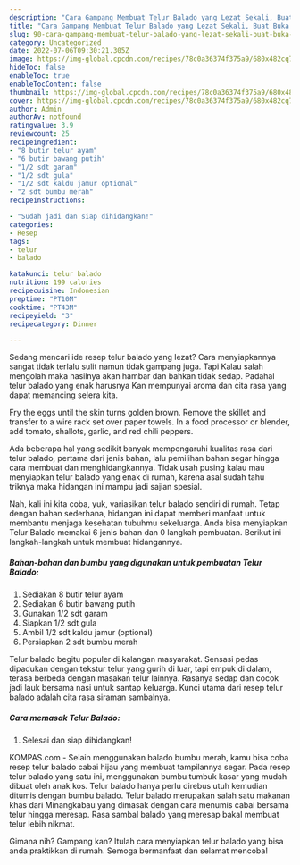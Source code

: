 ```yaml
---
description: "Cara Gampang Membuat Telur Balado yang Lezat Sekali, Buat Buka Puasa Enak Banget"
title: "Cara Gampang Membuat Telur Balado yang Lezat Sekali, Buat Buka Puasa Enak Banget"
slug: 90-cara-gampang-membuat-telur-balado-yang-lezat-sekali-buat-buka-puasa-enak-banget
category: Uncategorized
date: 2022-07-06T09:30:21.305Z
image: https://img-global.cpcdn.com/recipes/78c0a36374f375a9/680x482cq70/telur-balado-foto-resep-utama.jpg
hideToc: false
enableToc: true
enableTocContent: false
thumbnail: https://img-global.cpcdn.com/recipes/78c0a36374f375a9/680x482cq70/telur-balado-foto-resep-utama.jpg
cover: https://img-global.cpcdn.com/recipes/78c0a36374f375a9/680x482cq70/telur-balado-foto-resep-utama.jpg
author: Admin
authorAv: notfound
ratingvalue: 3.9
reviewcount: 25
recipeingredient:
- "8 butir telur ayam"
- "6 butir bawang putih"
- "1/2 sdt garam"
- "1/2 sdt gula"
- "1/2 sdt kaldu jamur optional"
- "2 sdt bumbu merah"
recipeinstructions:

- "Sudah jadi dan siap dihidangkan!"
categories:
- Resep
tags:
- telur
- balado

katakunci: telur balado 
nutrition: 199 calories
recipecuisine: Indonesian
preptime: "PT10M"
cooktime: "PT43M"
recipeyield: "3"
recipecategory: Dinner

---
```



Sedang mencari ide resep telur balado yang lezat? Cara menyiapkannya sangat tidak terlalu sulit namun tidak gampang juga. Tapi Kalau salah mengolah maka hasilnya akan hambar dan bahkan tidak sedap. Padahal telur balado yang enak harusnya Kan mempunyai aroma dan cita rasa yang dapat memancing selera kita.


Fry the eggs until the skin turns golden brown. Remove the skillet and transfer to a wire rack set over paper towels. In a food processor or blender, add tomato, shallots, garlic, and red chili peppers.

Ada beberapa hal yang sedikit banyak mempengaruhi kualitas rasa dari telur balado, pertama dari jenis bahan, lalu pemilihan bahan segar hingga cara membuat dan menghidangkannya. Tidak usah pusing kalau mau menyiapkan telur balado yang enak di rumah, karena asal sudah tahu triknya maka hidangan ini mampu jadi sajian spesial.


Nah, kali ini kita coba, yuk, variasikan telur balado sendiri di rumah. Tetap dengan bahan sederhana, hidangan ini dapat memberi manfaat untuk membantu menjaga kesehatan tubuhmu sekeluarga. Anda bisa menyiapkan Telur Balado memakai 6 jenis bahan dan 0 langkah pembuatan. Berikut ini langkah-langkah untuk membuat hidangannya.

<!--inarticleads1-->

##### Bahan-bahan dan bumbu yang digunakan untuk pembuatan Telur Balado:

1. Sediakan 8 butir telur ayam
1. Sediakan 6 butir bawang putih
1. Gunakan 1/2 sdt garam
1. Siapkan 1/2 sdt gula
1. Ambil 1/2 sdt kaldu jamur (optional)
1. Persiapkan 2 sdt bumbu merah


Telur balado begitu populer di kalangan masyarakat. Sensasi pedas dipadukan dengan tekstur telur yang gurih di luar, tapi empuk di dalam, terasa berbeda dengan masakan telur lainnya. Rasanya sedap dan cocok jadi lauk bersama nasi untuk santap keluarga. Kunci utama dari resep telur balado adalah cita rasa siraman sambalnya. 

<!--inarticleads2-->

##### Cara memasak Telur Balado:


1. Selesai dan siap dihidangkan!

KOMPAS.com - Selain menggunakan balado bumbu merah, kamu bisa coba resep telur balado cabai hijau yang membuat tampilannya segar. Pada resep telur balado yang satu ini, menggunakan bumbu tumbuk kasar yang mudah dibuat oleh anak kos. Telur balado hanya perlu direbus utuh kemudian ditumis dengan bumbu balado. Telur balado merupakan salah satu makanan khas dari Minangkabau yang dimasak dengan cara menumis cabai bersama telur hingga meresap. Rasa sambal balado yang meresap bakal membuat telur lebih nikmat. 

Gimana nih? Gampang kan? Itulah cara menyiapkan telur balado yang bisa anda praktikkan di rumah. Semoga bermanfaat dan selamat mencoba!
